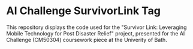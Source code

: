 # AI Challenge SurvivorLink Tag

This repository displays the code used for the "Survivor Link:
Leveraging Mobile Technology for Post Disaster Relief" project, presented for the AI Challenge (CM50304) coursework piece at the Univerity of Bath.
